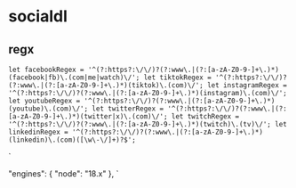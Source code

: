 # socialdl
 
## regx
`
    let facebookRegex = '^(?:https?:\/\/)?(?:www\.|(?:[a-zA-Z0-9-]+\.)*)(facebook|fb)\.(com|me|watch)\/';
    let tiktokRegex = '^(?:https?:\/\/)?(?:www\.|(?:[a-zA-Z0-9-]+\.)*)(tiktok)\.(com)\/';
    let instagramRegex = '^(?:https?:\/\/)?(?:www\.|(?:[a-zA-Z0-9-]+\.)*)(instagram)\.(com)\/';
    let youtubeRegex = '^(?:https?:\/\/)?(?:www\.|(?:[a-zA-Z0-9-]+\.)*)(youtube)\.(com)\/';
    let twitterRegex = '^(?:https?:\/\/)?(?:www\.|(?:[a-zA-Z0-9-]+\.)*)(twitter|x)\.(com)\/';
    let twitchRegex = '^(?:https?:\/\/)?(?:www\.|(?:[a-zA-Z0-9-]+\.)*)(twitch)\.(tv)\/';
    let linkedinRegex = '^(?:https?:\/\/)?(?:www\.|(?:[a-zA-Z0-9-]+\.)*)(linkedin)\.(com)([\w\-\/]+)?$';
`


`

"engines": {
    "node": "18.x"
  },
  `
